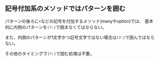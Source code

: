 ## 記号付加系のメソッドではパターンを囲む
パターンの後ろに`+`などの記号を付加するメソッド(manyやoption)では、
基本的に内側のパターンを`(?:)`で囲まなくてはならない。

また、内側のパターンが1文字かつ記号文字ではない場合は`(?:)`で囲んではならない。

その他のタイミングで`(?:)`で囲む処理は不要。
